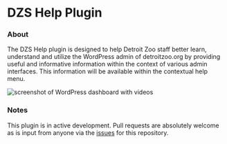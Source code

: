 DZS Help Plugin
===========

### About

The DZS Help plugin is designed to help Detroit Zoo staff better learn, understand and utilize the WordPress admin of detroitzoo.org 
by providing useful and informative information within the context of various admin interfaces. This information will be available
within the contextual help menu.

![screenshot of WordPress dashboard with videos](http://realbigwebsites.com/temp/videos.png "See videos in Help menu")

### Notes

This plugin is in active development. Pull requests are absolutely welcome as is input from anyone via the
[issues](https://github.com/TheDetroitZoo/help/issues) for this repository.